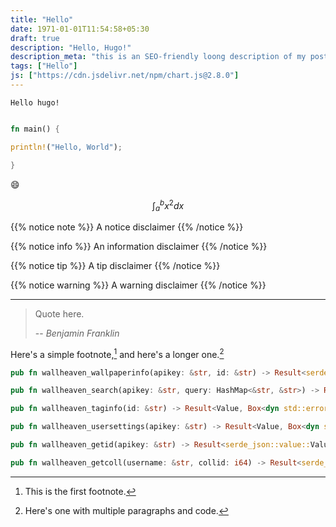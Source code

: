 ```yaml
---
title: "Hello"
date: 1971-01-01T11:54:58+05:30
draft: true
description: "Hello, Hugo!"
description_meta: "this is an SEO-friendly loong description of my post! blah blah blah"
tags: ["Hello"]
js: ["https://cdn.jsdelivr.net/npm/chart.js@2.8.0"]
---
```


```
Hello hugo!
```

```rust

fn main() {

println!("Hello, World");

}
```

:smile:

$$\int_{a}^{b} x^2 dx$$

{{% notice note %}}
A notice disclaimer
{{% /notice %}}


{{% notice info %}}
An information disclaimer
{{% /notice %}}

{{% notice tip %}}
A tip disclaimer
{{% /notice %}}

{{% notice warning %}}
A warning disclaimer
{{% /notice %}}


---

> Quote here.
>
> -- <cite>Benjamin Franklin</cite>

<canvas id="myChart" width="1100" height="500" ></canvas>

<script>
    var ctx = document.getElementById('myChart').getContext('2d');
var chart = new Chart(ctx, {
    // The type of chart we want to create
    type: 'line',

    // The data for our dataset
    data: {
        labels: ['January', 'February', 'March', 'April', 'May', 'June', 'July'],
        datasets: [{
            label: 'My First dataset',
            backgroundColor: 'rgb(118, 110, 145)',
            borderColor: 'rgb(255, 99, 132)',
            data: [0, 10, 5, 2, 20, 30, 45]
        }]
    },

    // Configuration options go here
    options: {}
});

</script>

Here's a simple footnote,[^1] and here's a longer one.[^bignote]

```rust
pub fn wallheaven_wallpaperinfo(apikey: &str, id: &str) -> Result<serde_json::value::Value, Box<dyn std::error::Error>> 

pub fn wallheaven_search(apikey: &str, query: HashMap<&str, &str>) -> Result<Value, Box<dyn std::error::Error>>

pub fn wallheaven_taginfo(id: &str) -> Result<Value, Box<dyn std::error::Error>>

pub fn wallheaven_usersettings(apikey: &str) -> Result<Value, Box<dyn std::error::Error>>

pub fn wallheaven_getid(apikey: &str) -> Result<serde_json::value::Value, Box<dyn std::error::Error>>

pub fn wallheaven_getcoll(username: &str, collid: i64) -> Result<serde_json::value::Value, Box<dyn std::error::Error>>

```

[^1]: This is the first footnote.

[^bignote]: Here's one with multiple paragraphs and code.
